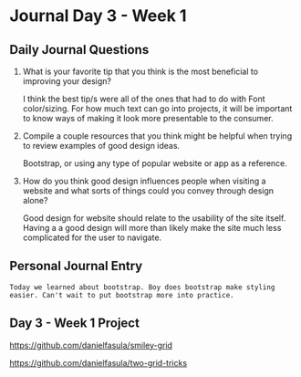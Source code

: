# Journal Day 3 - Week 1

## Daily Journal Questions

1. What is your favorite tip that you think is the most beneficial to improving your design?

    I think the best tip/s were all of the ones that had to do with Font color/sizing. For how much text can go into projects, it will be important to know ways of making it look more presentable to the consumer.

2. Compile a couple resources that you think might be helpful when trying to review examples of good design ideas.

    Bootstrap, or using any type of popular website or app as a reference.

3. How do you think good design influences people when visiting a website and what sorts of things could you convey through design alone?

    Good design for website should relate to the usability of the site itself. Having a a good design will more than likely make the site much less complicated for the user to navigate.

## Personal Journal Entry

    Today we learned about bootstrap. Boy does bootstrap make styling easier. Can't wait to put bootstrap more into practice.


## Day 3 - Week 1 Project

https://github.com/danielfasula/smiley-grid

https://github.com/danielfasula/two-grid-tricks
